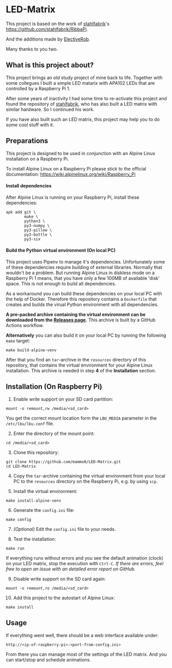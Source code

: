 # LED-Matrix

This project is based on the work of [stahlfabrik](https://github.com/stahlfabrik)'s https://github.com/stahlfabrik/RibbaPi.

And the additions made by [ElectiveRob](https://github.com/ElectiveRob).

Many thanks to you two.



## What is this project about?
This project brings an old study project of mine back to life. Together with some collegues I built a simple LED matarix with APA102 LEDs that are controlled by a Raspberry Pi 1.

After some years of inactivity I had some time to re-activate this project and found the repository of [stahlfabrik](https://github.com/stahlfabrik), who has also built a LED matrix with similar hardware. So I continued his work.

If you have also built such an LED matrix, this project may help you to do some cool stuff with it.



## Preparations
This project is designed to be used in conjunction with an Alpine Linux installation on a Raspberry Pi.

To install Alpine Linux on a Raspberry Pi please stick to the official documentation: https://wiki.alpinelinux.org/wiki/Raspberry_Pi


#### Install dependencies
After Alpine Linux is running on your Raspberry Pi, install these dependencies:

```shell
apk add git \
        make \
        python3 \
        py3-numpy \
        py3-pillow \
        py3-bottle \
        py3-six
```


#### Build the Python virtual environment (On local PC)
This project uses Pipenv to manage it's dependencies. Unfortunately some of these dependencies require building of external libraries. Normally that wouldn't be a problem. But running Alpine Linux in diskless mode on a Raspberry Pi 1 means, that you have only a few 100MB of available 'disk' space. This is not enough to build all dependencies.

As a workaround you can build these dependencies on your local PC with the help of Docker. Therefore this repository contains a `Dockerfile` that creates and builds the virual Python environment with all dependencies.

**A pre-packed archive containing the virtual environment can be downloaded from the [Releases page](https://github.com/mammo0/LED-Matrix/releases).** This archive is built by a GitHub Actions workflow.

**Alternatively** you can also build it on your local PC by running the following `make` target:

```shell
make build-alpine-venv
```

After that you find an `tar`-archive in the `resources` directory of this repository, that contains the virtual environment for your Alpine Linux installation. This archive is needed in step **4** of the **Installation** section.



## Installation (On Raspberry Pi)
1. Enable write support on your SD card partition:
```shell
mount -o remount,rw /media/<sd_card>
```
You get the correct mount location form the `LBU_MEDIA` parameter in the `/etc/lbu/lbu.conf` file.

2. Enter the directory of the mount point:
```shell
cd /media/<sd_card>
```

3. Clone this repository:
```shell
git clone https://github.com/mammo0/LED-Matrix.git
cd LED-Matrix
```

4. Copy the `tar`-archive containing the virtual environment from your local PC to the `resources` directory on the Raspberry Pi, e.g. by using `scp`.

5. Install the virtual environment:
```shell
make install-alpine-venv
```

6. Generate the `config.ini` file:
```shell
make config
```

7. *(Optional)* Edit the `config.ini` file to your needs.

8. Test the installation:
```shell
make run
```
If everything runs without errors and you see the default animation (clock) on your LED matrix, stop the execution with `Ctrl-C`. *If there are errors, feel free to open an issue with an detailed error report on GitHub.*

9. Disable write support on the SD card again:
```shell
mount -o remount,ro /media/<sd_card>
```

10. Add this project to the autostart of Alpine Linux:
```shell
make install
```


## Usage
If everything went well, there should be a web interface available under:

```
http://<ip-of-raspberry-pi>:<port-from-config.ini>
```

From there you can manage most of the settings of the LED matrix. And you can start/stop and schedule animations.
